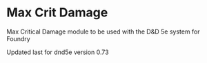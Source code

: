 # Max Crit Damage
Max Critical Damage module to be used with the D&amp;D 5e system for Foundry

Updated last for dnd5e version 0.73
